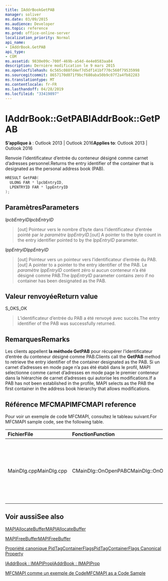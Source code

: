 ```yaml
---
title: IAddrBookGetPAB
manager: soliver
ms.date: 03/09/2015
ms.audience: Developer
ms.topic: reference
ms.prod: office-online-server
localization_priority: Normal
api_name:
- IAddrBook.GetPAB
api_type:
- COM
ms.assetid: 9830e09c-700f-469b-a54d-4e4e0583aa84
description: Dernière modification le 9 mars 2015
ms.openlocfilehash: 6c565c088fd4ef7d5df141bf770c560f79535998
ms.sourcegitcommit: 8657170d071f9bcf680aba50b9c07f2a4fb82283
ms.translationtype: MT
ms.contentlocale: fr-FR
ms.lasthandoff: 04/28/2019
ms.locfileid: "33419897"
---
```

# <a name="iaddrbookgetpab"></a><span data-ttu-id="39b9a-103">IAddrBook::GetPAB</span><span class="sxs-lookup"><span data-stu-id="39b9a-103">IAddrBook::GetPAB</span></span>

  
  
<span data-ttu-id="39b9a-104">**S’applique à** : Outlook 2013 | Outlook 2016</span><span class="sxs-lookup"><span data-stu-id="39b9a-104">**Applies to**: Outlook 2013 | Outlook 2016</span></span> 
  
<span data-ttu-id="39b9a-105">Renvoie l’identificateur d’entrée du conteneur désigné comme carnet d’adresses personnel.</span><span class="sxs-lookup"><span data-stu-id="39b9a-105">Returns the entry identifier of the container that is designated as the personal address book (PAB).</span></span>
  
```cpp
HRESULT GetPAB(
  ULONG FAR * lpcbEntryID,
  LPENTRYID FAR * lppEntryID
);
```

## <a name="parameters"></a><span data-ttu-id="39b9a-106">Paramètres</span><span class="sxs-lookup"><span data-stu-id="39b9a-106">Parameters</span></span>

 <span data-ttu-id="39b9a-107">_lpcbEntryID_</span><span class="sxs-lookup"><span data-stu-id="39b9a-107">_lpcbEntryID_</span></span>
  
> <span data-ttu-id="39b9a-108">[out] Pointeur vers le nombre d’byte dans l’identificateur d’entrée pointé par _le paramètre lppEntryID._</span><span class="sxs-lookup"><span data-stu-id="39b9a-108">[out] A pointer to the byte count in the entry identifier pointed to by the  _lppEntryID_ parameter.</span></span> 
    
 <span data-ttu-id="39b9a-109">_lppEntryID_</span><span class="sxs-lookup"><span data-stu-id="39b9a-109">_lppEntryID_</span></span>
  
> <span data-ttu-id="39b9a-110">[out] Pointeur vers un pointeur vers l’identificateur d’entrée du PAB.</span><span class="sxs-lookup"><span data-stu-id="39b9a-110">[out] A pointer to a pointer to the entry identifier of the PAB.</span></span> <span data-ttu-id="39b9a-111">Le  _paramètre lppEntryID_ contient zéro si aucun conteneur n’a été désigné comme PAB.</span><span class="sxs-lookup"><span data-stu-id="39b9a-111">The  _lppEntryID_ parameter contains zero if no container has been designated as the PAB.</span></span> 
    
## <a name="return-value"></a><span data-ttu-id="39b9a-112">Valeur renvoyée</span><span class="sxs-lookup"><span data-stu-id="39b9a-112">Return value</span></span>

<span data-ttu-id="39b9a-113">S_OK</span><span class="sxs-lookup"><span data-stu-id="39b9a-113">S_OK</span></span> 
  
> <span data-ttu-id="39b9a-114">L’identificateur d’entrée du PAB a été renvoyé avec succès.</span><span class="sxs-lookup"><span data-stu-id="39b9a-114">The entry identifier of the PAB was successfully returned.</span></span>
    
## <a name="remarks"></a><span data-ttu-id="39b9a-115">Remarques</span><span class="sxs-lookup"><span data-stu-id="39b9a-115">Remarks</span></span>

<span data-ttu-id="39b9a-116">Les clients appellent **la méthode GetPAB** pour récupérer l’identificateur d’entrée du conteneur désigné comme PAB.</span><span class="sxs-lookup"><span data-stu-id="39b9a-116">Clients call the **GetPAB** method to retrieve the entry identifier of the container designated as the PAB.</span></span> <span data-ttu-id="39b9a-117">Si un carnet d’adresses en mode page n’a pas été établi dans le profil, MAPI sélectionne comme carnet d’adresses en mode page le premier conteneur dans la hiérarchie de carnet d’adresses qui autorise les modifications.</span><span class="sxs-lookup"><span data-stu-id="39b9a-117">If a PAB has not been established in the profile, MAPI selects as the PAB the first container in the address book hierarchy that allows modifications.</span></span> 
  
## <a name="mfcmapi-reference"></a><span data-ttu-id="39b9a-118">Référence MFCMAPI</span><span class="sxs-lookup"><span data-stu-id="39b9a-118">MFCMAPI reference</span></span>

<span data-ttu-id="39b9a-119">Pour voir un exemple de code MFCMAPI, consultez le tableau suivant.</span><span class="sxs-lookup"><span data-stu-id="39b9a-119">For MFCMAPI sample code, see the following table.</span></span>
  
|<span data-ttu-id="39b9a-120">**Fichier**</span><span class="sxs-lookup"><span data-stu-id="39b9a-120">**File**</span></span>|<span data-ttu-id="39b9a-121">**Fonction**</span><span class="sxs-lookup"><span data-stu-id="39b9a-121">**Function**</span></span>|<span data-ttu-id="39b9a-122">**Commentaire**</span><span class="sxs-lookup"><span data-stu-id="39b9a-122">**Comment**</span></span>|
|:-----|:-----|:-----|
|<span data-ttu-id="39b9a-123">MainDlg.cpp</span><span class="sxs-lookup"><span data-stu-id="39b9a-123">MainDlg.cpp</span></span>  <br/> |<span data-ttu-id="39b9a-124">CMainDlg::OnOpenPAB</span><span class="sxs-lookup"><span data-stu-id="39b9a-124">CMainDlg::OnOpenPAB</span></span>  <br/> |<span data-ttu-id="39b9a-125">MFCMAPI utilise la **méthode GetPAB** pour obtenir l’ID du carnet d’adresses personnel de l’utilisateur.</span><span class="sxs-lookup"><span data-stu-id="39b9a-125">MFCMAPI uses the **GetPAB** method to get the ID for the user's personal address book.</span></span>  <br/> |
   
## <a name="see-also"></a><span data-ttu-id="39b9a-126">Voir aussi</span><span class="sxs-lookup"><span data-stu-id="39b9a-126">See also</span></span>



[<span data-ttu-id="39b9a-127">MAPIAllocateBuffer</span><span class="sxs-lookup"><span data-stu-id="39b9a-127">MAPIAllocateBuffer</span></span>](mapiallocatebuffer.md)
  
[<span data-ttu-id="39b9a-128">MAPIFreeBuffer</span><span class="sxs-lookup"><span data-stu-id="39b9a-128">MAPIFreeBuffer</span></span>](mapifreebuffer.md)
  
[<span data-ttu-id="39b9a-129">Propriété canonique PidTagContainerFlags</span><span class="sxs-lookup"><span data-stu-id="39b9a-129">PidTagContainerFlags Canonical Property</span></span>](pidtagcontainerflags-canonical-property.md)
  
[<span data-ttu-id="39b9a-130">IAddrBook : IMAPIProp</span><span class="sxs-lookup"><span data-stu-id="39b9a-130">IAddrBook : IMAPIProp</span></span>](iaddrbookimapiprop.md)


[<span data-ttu-id="39b9a-131">MFCMAPI comme un exemple de Code</span><span class="sxs-lookup"><span data-stu-id="39b9a-131">MFCMAPI as a Code Sample</span></span>](mfcmapi-as-a-code-sample.md)

